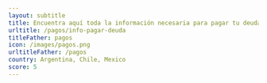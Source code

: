 ```yaml
---
layout: subtitle
title: Encuentra aquí toda la información necesaria para pagar tu deuda?
urltitle: /pagos/info-pagar-deuda
titleFather: pagos
icon: /images/pagos.png
urltitleFather: /pagos
country: Argentina, Chile, Mexico
score: 5
---
```

